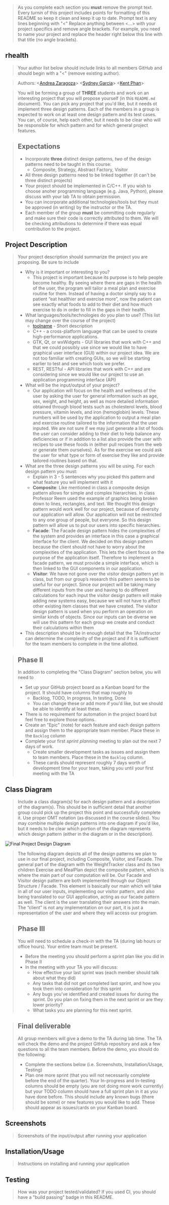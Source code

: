  > As you complete each section you **must** remove the prompt text. Every *turnin* of this project includes points for formatting of this README so keep it clean and keep it up to date. 
 > Prompt text is any lines beginning with "\<"
 > Replace anything between \<...\> with your project specifics and remove angle brackets. For example, you need to name your project and replace the header right below this line with that title (no angle brackets). 
## rhealth
 > Your author list below should include links to all members GitHub and should begin with a "\<" (remove existing author).
 
 > Authors: \<[Andrea Zaragoza](https://github.com/AndreaZaragoza)\> \<[Sydney Garcia](https://github.com/supersydney22)\> \<[Kent Phan](https://github.com/Moltenfuzzy)\>
 
 > You will be forming a group of **THREE** students and work on an interesting project that you will propose yourself (in this `README.md` document). You can pick any project that you'd like, but it needs ot implement three design patterns. Each of the members in a group is expected to work on at least one design pattern and its test cases. You can, of course, help each other, but it needs to be clear who will be responsible for which pattern and for which general project features.
 
 > ## Expectations
 > * Incorporate **three** distinct design patterns, *two* of the design patterns need to be taught in this course:
 >   * Composite, Strategy, Abstract Factory, Visitor
 > * All three design patterns need to be linked together (it can't be three distinct projects)
 > * Your project should be implemented in C/C++. If you wish to choose anoher programming language (e.g. Java, Python), please discuss with your lab TA to obtain permission.
 > * You can incorporate additional technologies/tools but they must be approved (in writing) by the instructor or the TA.
 > * Each member of the group **must** be committing code regularly and make sure their code is correctly attributed to them. We will be checking attributions to determine if there was equal contribution to the project.

## Project Description
 > Your project description should summarize the project you are proposing. Be sure to include
 > * Why is it important or interesting to you?
 >   * This project is important because its purpose is to help people become healthy. By seeing where there are gaps in the health of the user, the program will tailor a meal plan and exercise routine for them. Instead of having a doctor simply say to a patient “eat healthier and exercise more”, now the patient can see exactly what foods to add to their diet and how much exercise to do in order to fill in the gaps in their health.
 > * What languages/tools/technologies do you plan to use? (This list may change over the course of the project)
 >   * [toolname](link) - Short description
 >   * C++ - a cross-platform language that can be used to create high-performance applications.
 >   * GTK, Qt, or wxWidgets - GUI libraries that work with C++ and that we could possibly use since we would like to have graphical user interface (GUI) within our project idea. We are not too familiar with creating GUIs, so we will be starting earlier to test and see which tools we prefer. 
 >   * REST, RESTful - API libraries that work with C++ and are considering since we would like our project to use an application programming interface (API) 
 > * What will be the input/output of your project?
 >   * Our application will focus on the health and wellness of the user by asking the user for general information such as age, sex, weight, and height, as well as more detailed information obtained through blood tests such as cholesterol levels, blood pressure, vitamin levels, and iron (hemoglobin) levels. These numbers will be used by the application to output a meal plan and exercise routine tailored to the information that the user inputed. We are not sure if we may just generate a list of foods the user can consider adding to their diet to help balance any deficiencies or if in addition to a list also provide the user with recipes to use these foods in (either pull recipes from the web or generate them ourselves). As for the exercise we could ask the user for what type or form of exercise they like and provide tailored routines based on that.
 > * What are the three design patterns you will be using. For each design pattern you must:
 >   * Explain in 3 - 5 sentences why you picked this pattern and what feature you will implement with it
 >   * **Composite**: Like mentioned in class a composite design pattern allows for simple and complex hierarchies. In class Professor Reem used the example of graphics being broken down to lines, rectangles, and text. We thought this design pattern would work well for our project, because of diversity our application will allow. Our application will not be restricted to any one group of people, but everyone. So this design pattern will allow us to put our users into specific hierarchies. 
 >   * **Facade**: The Facade design pattern hides the complexities of the system and provides an interface in this case a graphical interface for the client. We decided on this design pattern because the client should not have to worry about the complexities of the application. This lets the client focus on the purpose of the application itself. Therefore to implement a facade pattern, we must provide a simple interface, which is then linked to the GUI components in our application. 
 >   * **Visitor**: We have not gone over the visitor design pattern yet in class, but from our group’s research this pattern seems to be useful for our project. Since our project will be taking many different inputs from the user and having to do different calculations for each input the visitor design pattern will make adding new systems easy, because we will not have to affect other existing item classes that we have created. The visitor design pattern is used when you perform an operation on similar kinds of objects. Since our inputs can be diverse we will use this pattern for each group we create and conduct their calculations within them
 > * This description should be in enough detail that the TA/instructor can determine the complexity of the project and if it is sufficient for the team members to complete in the time allotted. 

 > ## Phase II
 > In addition to completing the "Class Diagram" section below, you will need to 
 > * Set up your GitHub project board as a Kanban board for the project. It should have columns that map roughly to 
 >   * Backlog, TODO, In progress, In testing, Done
 >   * You can change these or add more if you'd like, but we should be able to identify at least these.
 > * There is no requirement for automation in the project board but feel free to explore those options.
 > * Create an "Epic" (note) for each feature and each design pattern and assign them to the appropriate team member. Place these in the `Backlog` column
 > * Complete your first *sprint planning* meeting to plan out the next 7 days of work.
 >   * Create smaller development tasks as issues and assign them to team members. Place these in the `Backlog` column.
 >   * These cards should represent roughly 7 days worth of development time for your team, taking you until your first meeting with the TA
## Class Diagram
 > Include a class diagram(s) for each design pattern and a description of the diagram(s). This should be in sufficient detail that another group could pick up the project this point and successfully complete it. Use proper OMT notation (as discussed in the course slides). You may combine multiple design patterns into one diagram if you'd like, but it needs to be clear which portion of the diagram represents which design pattern (either in the diagram or in the description).
 
 ![Final Project Design Diagram](https://user-images.githubusercontent.com/46156230/99871298-ec504a00-2b8d-11eb-8396-c7e4dceed3e6.png)
 
> The following diagram depicts all of the design patterns we plan to use in our final project, including Composite, Visitor, and Facade. The general part of the diagram with the WeightTracker class and its two children Exercise and MealPlan depict the composite pattern, which is where the main part of our computation will be. Our Facade and Visitor design pattern are both implemented through our Object Structure / Facade. This element is basically our main which will take in all of our user inputs, implementing our visitor pattern, and also being translated to our GUI application, acting as our facade pattern as well. The client is the user translating their answers into the main. The “client” is not any implementation on our part, it is just a representation of the user and where they will access our program.
 
 > ## Phase III
 > You will need to schedule a check-in with the TA (during lab hours or office hours). Your entire team must be present. 
 > * Before the meeting you should perform a sprint plan like you did in Phase II
 > * In the meeting with your TA you will discuss: 
 >   - How effective your last sprint was (each member should talk about what they did)
 >   - Any tasks that did not get completed last sprint, and how you took them into consideration for this sprint
 >   - Any bugs you've identified and created issues for during the sprint. Do you plan on fixing them in the next sprint or are they lower priority?
 >   - What tasks you are planning for this next sprint.

 > ## Final deliverable
 > All group members will give a demo to the TA during lab time. The TA will check the demo and the project GitHub repository and ask a few questions to all the team members. 
 > Before the demo, you should do the following:
 > * Complete the sections below (i.e. Screenshots, Installation/Usage, Testing)
 > * Plan one more sprint (that you will not necessarily complete before the end of the quarter). Your In-progress and In-testing columns should be empty (you are not doing more work currently) but your TODO column should have a full sprint plan in it as you have done before. This should include any known bugs (there should be some) or new features you would like to add. These should appear as issues/cards on your Kanban board. 
 ## Screenshots
 > Screenshots of the input/output after running your application
 ## Installation/Usage
 > Instructions on installing and running your application
 ## Testing
 > How was your project tested/validated? If you used CI, you should have a "build passing" badge in this README.
 
